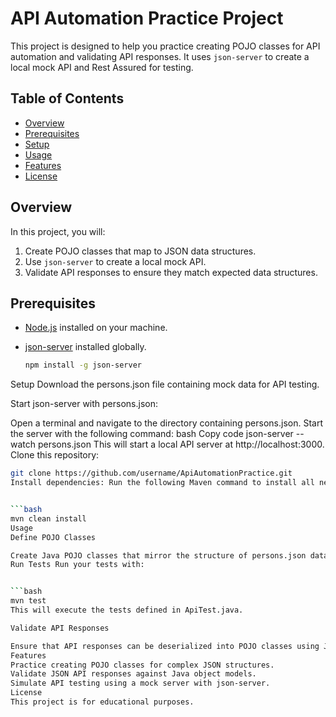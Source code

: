 # API Automation Practice Project

This project is designed to help you practice creating POJO classes for API automation and validating API responses. It uses `json-server` to create a local mock API and Rest Assured for testing.

## Table of Contents
- [Overview](#overview)
- [Prerequisites](#prerequisites)
- [Setup](#setup)
- [Usage](#usage)
- [Features](#features)
- [License](#license)

## Overview
In this project, you will:
1. Create POJO classes that map to JSON data structures.
2. Use `json-server` to create a local mock API.
3. Validate API responses to ensure they match expected data structures.

## Prerequisites
- [Node.js](https://nodejs.org) installed on your machine.
- [json-server](https://www.npmjs.com/package/json-server) installed globally.

   ```bash
   npm install -g json-server
Setup
Download the persons.json file containing mock data for API testing.

Start json-server with persons.json:

Open a terminal and navigate to the directory containing persons.json.
Start the server with the following command:
bash
Copy code
json-server --watch persons.json
This will start a local API server at http://localhost:3000.
Clone this repository:


   ```bash
   git clone https://github.com/username/ApiAutomationPractice.git
Install dependencies: Run the following Maven command to install all necessary dependencies:


   ```bash
   mvn clean install
Usage
Define POJO Classes

Create Java POJO classes that mirror the structure of persons.json data.
Run Tests Run your tests with:


   ```bash
   mvn test
This will execute the tests defined in ApiTest.java.

Validate API Responses

Ensure that API responses can be deserialized into POJO classes using Jackson Databind, preventing errors like java.lang.IllegalStateException: Cannot parse object because no JSON deserializer found in classpath.
Features
Practice creating POJO classes for complex JSON structures.
Validate JSON API responses against Java object models.
Simulate API testing using a mock server with json-server.
License
This project is for educational purposes.

